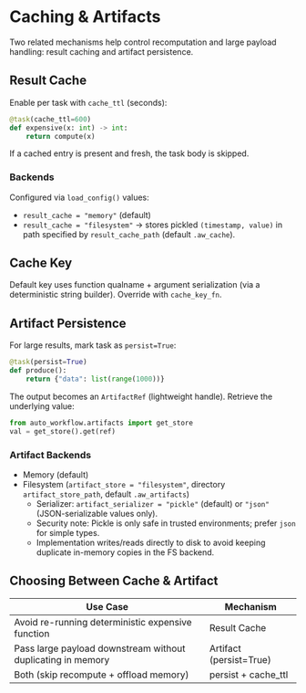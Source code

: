 # Caching & Artifacts

Two related mechanisms help control recomputation and large payload handling: result caching and artifact persistence.

## Result Cache
Enable per task with `cache_ttl` (seconds):
```python
@task(cache_ttl=600)
def expensive(x: int) -> int:
    return compute(x)
```
If a cached entry is present and fresh, the task body is skipped.

### Backends
Configured via `load_config()` values:
- `result_cache = "memory"` (default)
- `result_cache = "filesystem"` -> stores pickled `(timestamp, value)` in path specified by `result_cache_path` (default `.aw_cache`).

## Cache Key
Default key uses function qualname + argument serialization (via a deterministic string builder). Override with `cache_key_fn`.

## Artifact Persistence
For large results, mark task as `persist=True`:
```python
@task(persist=True)
def produce():
    return {"data": list(range(1000))}
```
The output becomes an `ArtifactRef` (lightweight handle). Retrieve the underlying value:
```python
from auto_workflow.artifacts import get_store
val = get_store().get(ref)
```

### Artifact Backends
- Memory (default)
- Filesystem (`artifact_store = "filesystem"`, directory `artifact_store_path`, default `.aw_artifacts`)
    - Serializer: `artifact_serializer = "pickle"` (default) or `"json"` (JSON-serializable values only).
    - Security note: Pickle is only safe in trusted environments; prefer `json` for simple types.
    - Implementation writes/reads directly to disk to avoid keeping duplicate in-memory copies in the FS backend.

## Choosing Between Cache & Artifact
| Use Case | Mechanism |
|----------|-----------|
| Avoid re-running deterministic expensive function | Result Cache |
| Pass large payload downstream without duplicating in memory | Artifact (persist=True) |
| Both (skip recompute + offload memory) | persist + cache_ttl |
